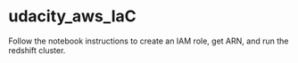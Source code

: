 # udacity_aws_IaC
Follow the notebook instructions to create an IAM role, get ARN, and run the redshift cluster.
